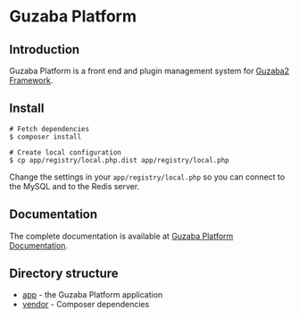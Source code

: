 # Guzaba Platform

## Introduction

Guzaba Platform is a front end and plugin management system for [Guzaba2 Framework](https://github.com/AzonMedia/guzaba2).

## Install

```
# Fetch dependencies
$ composer install

# Create local configuration
$ cp app/registry/local.php.dist app/registry/local.php
```

Change the settings in your ```app/registry/local.php``` so you can connect to the MySQL and to the Redis server. 

## Documentation

The complete documentation is available at [Guzaba Platform Documentation](https://github.com/AzonMedia/guzaba-platform-docs).

## Directory structure
- [app](./app) - the Guzaba Platform application
- [vendor](./vendor) - Composer dependencies